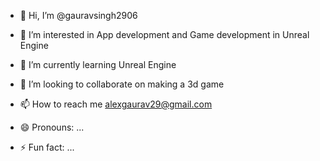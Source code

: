 - 👋 Hi, I’m @gauravsingh2906
- 👀 I’m interested in App development and Game development in Unreal Engine
- 🌱 I’m currently learning Unreal Engine
- 💞️ I’m looking to collaborate on making a 3d game
- 📫 How to reach me alexgaurav29@gmail.com

- 😄 Pronouns: ...
- ⚡ Fun fact: ...

<!---
gauravsingh2906/gauravsingh2906 is a ✨ special ✨ repository because its `README.md` (this file) appears on your GitHub profile.
You can click the Preview link to take a look at your changes.
--->
